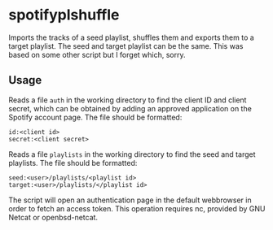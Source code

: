# spotifyplshuffle
Imports the tracks of a seed playlist, shuffles them and exports them to a target playlist. The seed and target playlist can be the same.
This was based on some other script but I forget which, sorry.

## Usage
Reads a file `auth` in the working directory to find the client ID and client secret, which can be obtained by adding an approved application on the Spotify account page. The file should be formatted:
```
id:<client id>
secret:<client secret>
```
Reads a file `playlists` in the working directory to find the seed and target playlists. The file should be formatted:
```
seed:<user>/playlists/<playlist id>
target:<user>/playlists/</playlist id>
```

The script will open an authentication page in the default webbrowser in order to fetch an access token. This operation requires nc, provided by GNU Netcat or openbsd-netcat.
